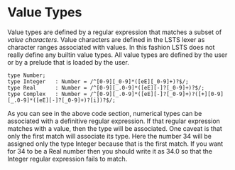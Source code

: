 # Value Types

Value types are defined by a regular expression that matches a subset of *value characters*.
Value characters are defined in the LSTS lexer as character ranges associated with values.
In this fashion LSTS does not really define any builtin value types.
All value types are defined by the user or by a prelude that is loaded by the user.

```lsts
type Number;
type Integer   : Number = /^[0-9][_0-9]*([eE][_0-9]+)?$/;
type Real      : Number = /^[0-9][_.0-9]*([eE][-]?[_0-9]+)?$/;
type Complex   : Number = /^[0-9][_.0-9]*([eE][-]?[_0-9]+)?([+][0-9][_.0-9]*([eE][-]?[_0-9]+)?[i])?$/;
```

As you can see in the above code section, numerical types can be associated with a definitive regular expression.
If that regular expression matches with a value, then the type will be associated.
One caveat is that only the first match will associate its type.
Here the number 34 will be assigned only the type Integer because that is the first match.
If you want for 34 to be a Real number then you should write it as 34.0 so that the Integer regular expression fails to match.
